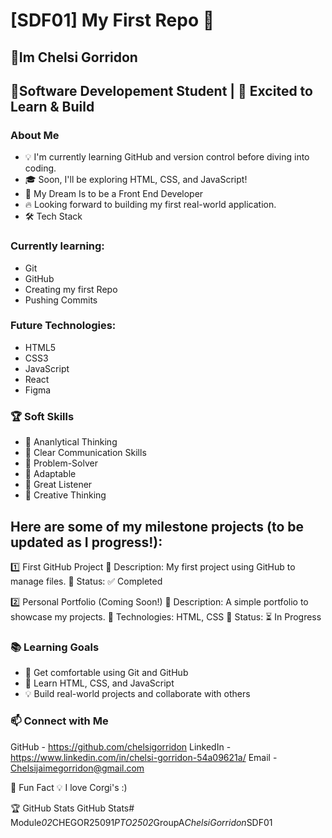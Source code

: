 # [SDF01] My First Repo 🚀


## 👋Im Chelsi Gorridon
## 🌱Software Developement Student | 🚀 Excited to Learn & Build

### About Me

- 💡  I'm currently learning GitHub and version control before diving into coding.
- 🎓  Soon, I'll be exploring HTML, CSS, and JavaScript!
- 🤖  My Dream Is to be a Front End Developer
- 🔥  Looking forward to building my first real-world application.
- 🛠️  Tech Stack


### Currently learning:

- Git
- GitHub
- Creating my first Repo
- Pushing Commits 

### Future Technologies:

- HTML5 
- CSS3 
- JavaScript
- React 
- Figma

### 🏆 Soft Skills

- 🤝 Ananlytical Thinking 
- 📢 Clear Communication Skills
- 🎯 Problem-Solver 
- 🚀 Adaptable
- 📌 Great Listener
- 🚀 Creative Thinking 


## Here are some of my milestone projects (to be updated as I progress!):

1️⃣ First GitHub Project
🔹 Description: My first project using GitHub to manage files.
🔹 Status: ✅ Completed

2️⃣ Personal Portfolio (Coming Soon!)
🔹 Description: A simple portfolio to showcase my projects.
🔹 Technologies: HTML, CSS 🔹 Status: ⏳ In Progress

### 📚 Learning Goals

- 🚀 Get comfortable using Git and GitHub
- 🎨 Learn HTML, CSS, and JavaScript
- 💡 Build real-world projects and collaborate with others

### 📫 Connect with Me

GitHub - https://github.com/chelsigorridon 
LinkedIn - https://www.linkedin.com/in/chelsi-gorridon-54a09621a/
Email - Chelsijaimegorridon@gmail.com

🚀 Fun Fact
💡 I love Corgi's :) 

🏆 GitHub Stats
GitHub Stats#   M o d u l e _ 0 2 _ C H E G O R 2 5 0 9 1 _ P T O 2 5 0 2 _ G r o u p A _ C h e l s i G o r r i d o n _ S D F 0 1 
 
 